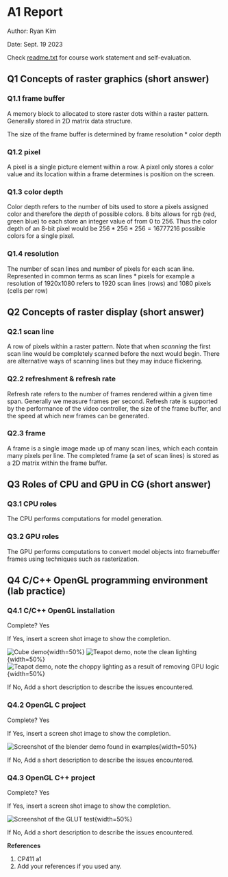 # A1 Report

Author: Ryan Kim 

Date: Sept. 19 2023 

Check [readme.txt](readme.txt) for course work statement and self-evaluation. 
  
## Q1 Concepts of raster graphics (short answer)


### Q1.1 frame buffer
A memory block to allocated to store raster dots within a raster pattern. Generally stored in 2D matrix data structure.

The size of the frame buffer is determined by $\text{frame resolution} * \text{color depth}$


### Q1.2 pixel
A pixel is a single picture element within a row. A pixel only stores a color value and its location within a frame determines is position on the screen.

### Q1.3 color depth
Color depth refers to the number of bits used to store a pixels assigned color and therefore the *depth* of possible colors. 8 bits allows for rgb (red, green blue) to each store an integer value of from 0 to 256. Thus the color depth of an 8-bit pixel would be $256*256*256=16777216$ possible colors for a single pixel.


### Q1.4 resolution
The number of scan lines and number of pixels for each scan line. Represented in common terms as $\text{scan lines} * \text{pixels}$ for example a resolution of 1920x1080 refers to 1920 scan lines (rows) and 1080 pixels (cells per row)


## Q2 Concepts of raster display (short answer)


### Q2.1 scan line
A row of pixels within a raster pattern. Note that when *scanning* the first scan line would be completely scanned before the next would begin. There are alternative ways of scanning lines but they may induce flickering.

### Q2.2 refreshment & refresh rate
Refresh rate refers to the number of frames rendered within a given time span. Generally we measure frames per second. Refresh rate is supported by the performance of the video controller, the size of the frame buffer, and the speed at which new frames can be generated.

### Q2.3 frame
A frame is a single image made up of many scan lines, which each contain many pixels per line. The completed frame (a set of scan lines) is stored as a 2D matrix within the frame buffer.



## Q3 Roles of CPU and GPU in CG (short answer)


### Q3.1 CPU roles
The CPU performs computations for model generation.


### Q3.2 GPU roles
The GPU performs computations to convert model objects into framebuffer frames using techniques such as rasterization.



## Q4 C/C++ OpenGL programming environment (lab practice)


### Q4.1 C/C++ OpenGL installation 
Complete? Yes 

If Yes, insert a screen shot image to show the completion.

![Cube demo](images/cube.png){width=50%}
![Teapot demo, note the clean lighting](images/teapot.png){width=50%}
![Teapot demo, note the choppy lighting as a result of removing GPU logic](images/teapot_no_gpu.png){width=50%}

If No,  Add a short description to describe the issues encountered.

### Q4.2 OpenGL C project 
Complete? Yes

If Yes, insert a screen shot image to show the completion.

![Screenshot of the blender demo found in examples](images/blender.png){width=50%}

If No,  Add a short description to describe the issues encountered.

### Q4.3 OpenGL C++ project 
Complete? Yes

If Yes, insert a screen shot image to show the completion.

![Screenshot of the GLUT test](images/glut_test.png){width=50%}

If No,  Add a short description to describe the issues encountered.



**References**

1. CP411 a1
2. Add your references if you used any. 
